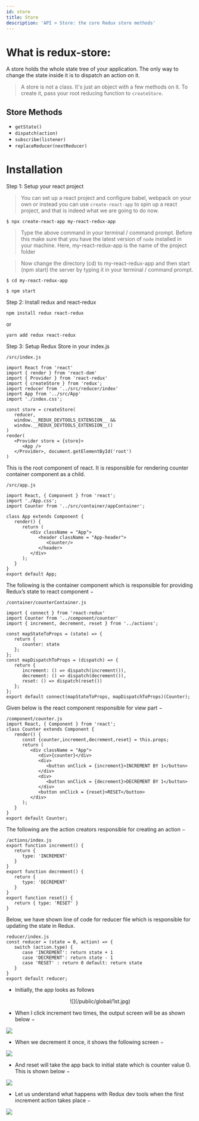 ```yaml
---
id: store
title: Store
description: 'API > Store: the core Redux store methods'
---
```

# What is redux-store:
A store holds the whole state tree of your application. The only way to change the state inside it is to dispatch an action on it.
> A store is not a class. It's just an object with a few methods on it. To create it, pass your root reducing function to `createStore`.

## Store Methods
- `getState()`
- `dispatch(action)`
- `subscribe(listener)`
- `replaceReducer(nextReducer)`

# Installation
Step 1: Setup your react project  
> You can set up a react project and configure babel, webpack on your own or instead you can use `create-react-app` to spin up a react project, and that is indeed what we are going to do now.
```
$ npx create-react-app my-react-redux-app
```
> Type the above command in your terminal / command prompt. Before this make sure that you have the latest version of `node` installed in your machine.
Here, my-react-redux-app is the name of the project folder

> Now change the directory (cd) to my-react-redux-app and then start (npm start) the server by typing it in your terminal / command prompt.
```
$ cd my-react-redux-app

$ npm start
```

Step 2: Install redux and react-redux
```
npm install redux react-redux
```
or
```
yarn add redux react-redux
```
Step 3: Setup Redux Store in your index.js
```
/src/index.js

import React from 'react'
import { render } from 'react-dom'
import { Provider } from 'react-redux'
import { createStore } from 'redux';
import reducer from '../src/reducer/index'
import App from '../src/App'
import './index.css';

const store = createStore(
   reducer,
   window.__REDUX_DEVTOOLS_EXTENSION__ && 
   window.__REDUX_DEVTOOLS_EXTENSION__()
)
render(
   <Provider store = {store}>
      <App />
   </Provider>, document.getElementById('root')
)
```

This is the root component of react. It is responsible for rendering counter container component as a child.
```
/src/app.js

import React, { Component } from 'react';
import './App.css';
import Counter from '../src/container/appContainer';

class App extends Component {
   render() {
      return (
         <div className = "App">
            <header className = "App-header">
               <Counter/>
            </header>
         </div>
      );
   }
}
export default App;
```

The following is the container component which is responsible for providing Redux’s state to react component −
```
/container/counterContainer.js

import { connect } from 'react-redux'
import Counter from '../component/counter'
import { increment, decrement, reset } from '../actions';

const mapStateToProps = (state) => {
   return {
      counter: state
   };
};
const mapDispatchToProps = (dispatch) => {
   return {
      increment: () => dispatch(increment()),
      decrement: () => dispatch(decrement()),
      reset: () => dispatch(reset())
   };
};
export default connect(mapStateToProps, mapDispatchToProps)(Counter);
```
Given below is the react component responsible for view part −
```
/component/counter.js
import React, { Component } from 'react';
class Counter extends Component {
   render() {
      const {counter,increment,decrement,reset} = this.props;
      return (
         <div className = "App">
            <div>{counter}</div>
            <div>
               <button onClick = {increment}>INCREMENT BY 1</button>
            </div>
            <div>
               <button onClick = {decrement}>DECREMENT BY 1</button>
            </div>
            <button onClick = {reset}>RESET</button>
         </div>
      );
   }
}
export default Counter;
```
The following are the action creators responsible for creating an action −
```
/actions/index.js
export function increment() {
   return {
      type: 'INCREMENT'
   }
}
export function decrement() {
   return {
      type: 'DECREMENT'
   }
}
export function reset() {
   return { type: 'RESET' }
}
```

Below, we have shown line of code for reducer file which is responsible for updating the state in Redux.
```
reducer/index.js
const reducer = (state = 0, action) => {
   switch (action.type) {
      case 'INCREMENT': return state + 1
      case 'DECREMENT': return state - 1
      case 'RESET' : return 0 default: return state
   }
}
export default reducer;
```
- Initially, the app looks as follows <br/>
 <p align="center">
![](/public/global/1st.jpg)
</p>

- When I click increment two times, the output screen will be as shown below −<br/>
 
 ![](/public/global/2nd.jpg)
 
- When we decrement it once, it shows the following screen −<br/>

![](/public/global/3rd.jpg)

- And reset will take the app back to initial state which is counter value 0. This is shown below −<br/>

![](/public/global/4th.jpg)

- Let us understand what happens with Redux dev tools when the first increment action takes place −<br/>

![](/public/global/5th.jpg)
